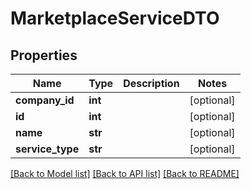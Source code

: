 # MarketplaceServiceDTO

## Properties
Name | Type | Description | Notes
------------ | ------------- | ------------- | -------------
**company_id** | **int** |  | [optional] 
**id** | **int** |  | [optional] 
**name** | **str** |  | [optional] 
**service_type** | **str** |  | [optional] 

[[Back to Model list]](../README.md#documentation-for-models) [[Back to API list]](../README.md#documentation-for-api-endpoints) [[Back to README]](../README.md)


